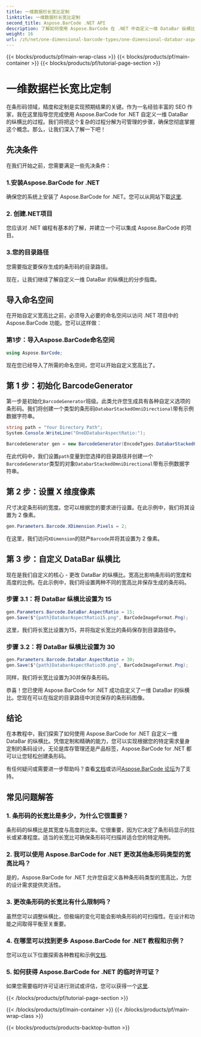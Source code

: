 ```yaml
---
title: 一维数据栏长宽比定制
linktitle: 一维数据栏长宽比定制
second_title: Aspose.BarCode .NET API
description: 了解如何使用 Aspose.BarCode 在 .NET 中自定义一维 DataBar 纵横比。提高条码精度和设计。
weight: 16
url: /zh/net/one-dimensional-barcode-types/one-dimensional-databar-aspect-ratio-customization/
---
```


{{< blocks/products/pf/main-wrap-class >}}
{{< blocks/products/pf/main-container >}}
{{< blocks/products/pf/tutorial-page-section >}}

# 一维数据栏长宽比定制


在条形码领域，精度和定制是实现预期结果的关键。作为一名经验丰富的 SEO 作家，我在这里指导您完成使用 Aspose.BarCode for .NET 自定义一维 DataBar 的纵横比的过程。我们将把这个复杂的过程分解为可管理的步骤，确保您彻底掌握这个概念。那么，让我们深入了解一下吧！

## 先决条件

在我们开始之前，您需要满足一些先决条件：

### 1.安装Aspose.BarCode for .NET

确保您的系统上安装了 Aspose.BarCode for .NET。您可以从网站下载[这里](https://releases.aspose.com/barcode/net/).

### 2. 创建.NET项目

您应该对 .NET 编程有基本的了解，并建立一个可以集成 Aspose.BarCode 的项目。

### 3.您的目录路径

您需要指定要保存生成的条形码的目录路径。

现在，让我们继续了解自定义一维 DataBar 的纵横比的分步指南。

## 导入命名空间

在开始自定义宽高比之前，必须导入必要的命名空间以访问 .NET 项目中的 Aspose.BarCode 功能。您可以这样做：

### 第1步：导入Aspose.BarCode命名空间

```csharp
using Aspose.BarCode;
```

现在您已经导入了所需的命名空间，您可以开始自定义宽高比了。

## 第 1 步：初始化 BarcodeGenerator

第一步是初始化`BarcodeGenerator`班级。此类允许您生成具有各种自定义选项的条形码。我们将创建一个类型的条形码`DatabarStackedOmniDirectional`带有示例数据字符串。

```csharp
string path = "Your Directory Path";
System.Console.WriteLine("OneDDatabarAspectRatio:");

BarcodeGenerator gen = new BarcodeGenerator(EncodeTypes.DatabarStackedOmniDirectional, "(01)12345678901231");
```

在此代码中，我们设置`path`变量到您选择的目录路径并创建一个`BarcodeGenerator`类型的对象`DatabarStackedOmniDirectional`带有示例数据字符串。

## 第 2 步：设置 X 维度像素

尺寸决定条形码的宽度。您可以根据您的要求进行设置。在此示例中，我们将其设置为 2 像素。

```csharp
gen.Parameters.Barcode.XDimension.Pixels = 2;
```

在这里，我们访问`XDimension`的财产`Barcode`并将其设置为 2 像素。

## 第 3 步：自定义 DataBar 纵横比

现在是我们自定义的核心 - 更改 DataBar 的纵横比。宽高比影响条形码的宽度和高度的比例。在此示例中，我们将设置两种不同的宽高比并保存生成的条形码。

### 步骤 3.1：将 DataBar 纵横比设置为 15

```csharp
gen.Parameters.Barcode.DataBar.AspectRatio = 15;
gen.Save($"{path}DatabarAspectRatio15.png", BarCodeImageFormat.Png);
```

这里，我们将长宽比设置为15，并将指定长宽比的条码保存到目录路径中。

### 步骤 3.2：将 DataBar 纵横比设置为 30

```csharp
gen.Parameters.Barcode.DataBar.AspectRatio = 30;
gen.Save($"{path}DatabarAspectRatio30.png", BarCodeImageFormat.Png);
```

同样，我们将长宽比设置为30并保存条形码。

恭喜！您已使用 Aspose.BarCode for .NET 成功自定义了一维 DataBar 的纵横比。您现在可以在指定的目录路径中浏览保存的条形码图像。

## 结论

在本教程中，我们探索了如何使用 Aspose.BarCode for .NET 自定义一维 DataBar 的纵横比。凭借定制和精确的能力，您可以实现根据您的特定需求量身定制的条码设计。无论是库存管理还是产品标签，Aspose.BarCode for .NET 都可以让您轻松创建条形码。

有任何疑问或需要进一步帮助吗？查看[文档](https://reference.aspose.com/barcode/net/)或访问[Aspose.BarCode 论坛](https://forum.aspose.com/c/barcode/13)为了支持。

## 常见问题解答

### 1. 条形码的长宽比是多少，为什么它很重要？

条形码的纵横比是其宽度与高度的比率。它很重要，因为它决定了条形码显示的拉长或紧凑程度。适当的长宽比可确保条形码可扫描并适合您的特定用例。

### 2. 我可以使用 Aspose.BarCode for .NET 更改其他条形码类型的宽高比吗？

是的，Aspose.BarCode for .NET 允许您自定义各种条形码类型的宽高比，为您的设计需求提供灵活性。

### 3. 更改条形码的长宽比有什么限制吗？

虽然您可以调整纵横比，但极端的变化可能会影响条形码的可扫描性。在设计和功能之间取得平衡至关重要。

### 4. 在哪里可以找到更多 Aspose.BarCode for .NET 教程和示例？

您可以在以下位置探索各种教程和示例[文档](https://reference.aspose.com/barcode/net/).

### 5. 如何获得 Aspose.BarCode for .NET 的临时许可证？

如果您需要临时许可证进行测试或评估，您可以获得一个[这里](https://purchase.aspose.com/temporary-license/).



{{< /blocks/products/pf/tutorial-page-section >}}

{{< /blocks/products/pf/main-container >}}
{{< /blocks/products/pf/main-wrap-class >}}

{{< blocks/products/products-backtop-button >}}
